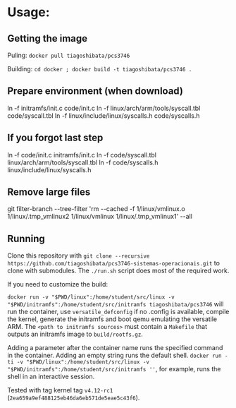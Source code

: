 # Usage:

## Getting the image

Puling: `docker pull tiagoshibata/pcs3746`

Building: `cd docker ; docker build -t tiagoshibata/pcs3746 .`

## Prepare environment (when download)
ln -f initramfs/init.c code/init.c
ln -f linux/arch/arm/tools/syscall.tbl code/syscall.tbl
ln -f linux/include/linux/syscalls.h code/syscalls.h

## If you forgot last step
ln -f code/init.c initramfs/init.c
ln -f code/syscall.tbl linux/arch/arm/tools/syscall.tbl
ln -f code/syscalls.h linux/include/linux/syscalls.h

## Remove large files
git filter-branch --tree-filter 'rm --cached -f 1/linux/vmlinux.o 1/linux/.tmp_vmlinux2 1/linux/vmlinux 1/linux/.tmp_vmlinux1' --all

## Running

Clone this repository with `git clone --recursive https://github.com/tiagoshibata/pcs3746-sistemas-operacionais.git` to clone with submodules. The `./run.sh` script does most of the required work.

If you need to customize the build:

`docker run -v "$PWD/linux":/home/student/src/linux -v "$PWD/initramfs":/home/student/src/initramfs tiagoshibata/pcs3746` will run the container, use `versatile_defconfig` if no .config is available, compile the kernel, generate the initramfs and boot qemu emulating the versatile ARM. The `<path to initramfs sources>` must contain a `Makefile` that outputs an initramfs image to `build/rootfs.gz`.

Adding a parameter after the container name runs the specified command in the container. Adding an empty string runs the default shell. `docker run -ti -v "$PWD/linux":/home/student/src/linux -v "$PWD/initramfs":/home/student/src/initramfs ''`, for example, runs the shell in an interactive session.

Tested with tag kernel tag `v4.12-rc1` (`2ea659a9ef488125eb46da6eb571de5eae5c43f6`).
